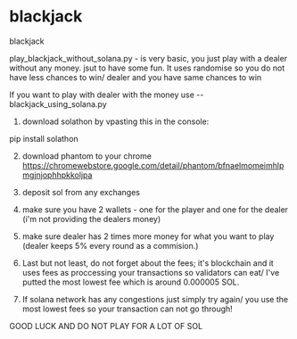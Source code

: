 # blackjack
blackjack


play_blackjack_without_solana.py - is very basic, you just play with a dealer without any money. jsut to have some fun. It uses randomise so you do not have less chances to win/ dealer and you have same chances to win 

If you want to play with dealer with the money use -- blackjack_using_solana.py
1) download solathon by vpasting this in the console: 

pip install solathon

2) download phantom to your chrome https://chromewebstore.google.com/detail/phantom/bfnaelmomeimhlpmgjnjophhpkkoljpa
3) deposit sol from any exchanges 
4) make sure you have 2 wallets - one for the player and one for the dealer (i'm not providing the dealers money)
5) make sure dealer has 2 times more money for what you want to play (dealer keeps 5% every round as a commision.)

6) Last but not least, do not forget about the fees; it's blockchain and it uses fees as proccessing your transactions so validators can  eat/ I've putted the most lowest fee which is around 0.000005 SOL. 

7) If solana network has any  congestions just simply try again/ you use the most lowest fees so your transaction can not go through!

GOOD LUCK AND DO NOT PLAY FOR A LOT OF SOL 
